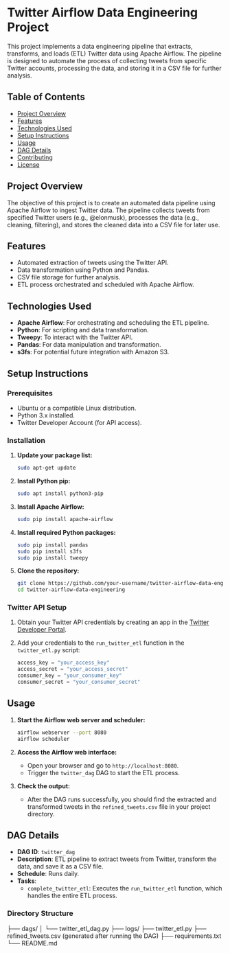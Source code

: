 # Twitter Airflow Data Engineering Project

This project implements a data engineering pipeline that extracts, transforms, and loads (ETL) Twitter data using Apache Airflow. The pipeline is designed to automate the process of collecting tweets from specific Twitter accounts, processing the data, and storing it in a CSV file for further analysis.

## Table of Contents

- [Project Overview](#project-overview)
- [Features](#features)
- [Technologies Used](#technologies-used)
- [Setup Instructions](#setup-instructions)
- [Usage](#usage)
- [DAG Details](#dag-details)
- [Contributing](#contributing)
- [License](#license)

## Project Overview

The objective of this project is to create an automated data pipeline using Apache Airflow to ingest Twitter data. The pipeline collects tweets from specified Twitter users (e.g., @elonmusk), processes the data (e.g., cleaning, filtering), and stores the cleaned data into a CSV file for later use.

## Features

- Automated extraction of tweets using the Twitter API.
- Data transformation using Python and Pandas.
- CSV file storage for further analysis.
- ETL process orchestrated and scheduled with Apache Airflow.

## Technologies Used

- **Apache Airflow**: For orchestrating and scheduling the ETL pipeline.
- **Python**: For scripting and data transformation.
- **Tweepy**: To interact with the Twitter API.
- **Pandas**: For data manipulation and transformation.
- **s3fs**: For potential future integration with Amazon S3.

## Setup Instructions

### Prerequisites

- Ubuntu or a compatible Linux distribution.
- Python 3.x installed.
- Twitter Developer Account (for API access).

### Installation

1. **Update your package list:**
    ```bash
    sudo apt-get update
    ```

2. **Install Python pip:**
    ```bash
    sudo apt install python3-pip
    ```

3. **Install Apache Airflow:**
    ```bash
    sudo pip install apache-airflow
    ```

4. **Install required Python packages:**
    ```bash
    sudo pip install pandas
    sudo pip install s3fs
    sudo pip install tweepy
    ```

5. **Clone the repository:**
    ```bash
    git clone https://github.com/your-username/twitter-airflow-data-engineering.git
    cd twitter-airflow-data-engineering
    ```

### Twitter API Setup

1. Obtain your Twitter API credentials by creating an app in the [Twitter Developer Portal](https://developer.twitter.com/).
2. Add your credentials to the `run_twitter_etl` function in the `twitter_etl.py` script:

    ```python
    access_key = "your_access_key" 
    access_secret = "your_access_secret" 
    consumer_key = "your_consumer_key"
    consumer_secret = "your_consumer_secret"
    ```

## Usage

1. **Start the Airflow web server and scheduler:**
    ```bash
    airflow webserver --port 8080
    airflow scheduler
    ```

2. **Access the Airflow web interface:**
    - Open your browser and go to `http://localhost:8080`.
    - Trigger the `twitter_dag` DAG to start the ETL process.

3. **Check the output:**
    - After the DAG runs successfully, you should find the extracted and transformed tweets in the `refined_tweets.csv` file in your project directory.

## DAG Details

- **DAG ID**: `twitter_dag`
- **Description**: ETL pipeline to extract tweets from Twitter, transform the data, and save it as a CSV file.
- **Schedule**: Runs daily.
- **Tasks**:
    - `complete_twitter_etl`: Executes the `run_twitter_etl` function, which handles the entire ETL process.

### Directory Structure

├── dags/
│ └── twitter_etl_dag.py
├── logs/
├── twitter_etl.py
├── refined_tweets.csv (generated after running the DAG)
├── requirements.txt
└── README.md
